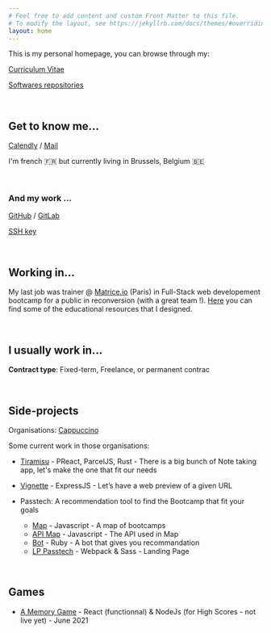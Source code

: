 ```yaml
---
# Feel free to add content and custom Front Matter to this file.
# To modify the layout, see https://jekyllrb.com/docs/themes/#overriding-theme-defaults
layout: home
---
```


This is my personal homepage, you can browse through my:

[Curriculum Vitae](https://nicolashov.github.io/cv/)

[Softwares repositories](https://github.com/NicolasHov?tab=repositories)

<br>

## Get to know me...

[Calendly](https://calendly.com/hovart-nicolas/) / [Mail](mailto:nicolas@hovart.me)

I'm french 🇫🇷 but currently living in Brussels, Belgium 🇧🇪

<br>

### And my work ...

[GitHub](https://github.com/NicolasHov) / [GitLab](https://gitlab.com/NicolasHov)

[SSH key](https://github.com/NicolasHov.keys)

<br>

## Working in...

My last job was trainer @ [Matrice.io](https://matrice.io/ecole/fullstack/) (Paris) in Full-Stack web developement bootcamp for a public in reconversion (with a great team !). [Here](https://github.com/Matrice-io) you can find some of the educational resources that I designed.

<br>

## I usually work in...

**Contract type**: Fixed-term, Freelance, or permanent contrac

<br>

## Side-projects

Organisations: [Cappuccino](https://github.com/cppccn/cppccn.github.io/blob/main/README.md)

Some current work in those organisations:

- [Tiramisu](https://github.com/cppccn/trms) - PReact, ParcelJS, Rust - There is a big bunch of Note taking app, let's make the one that fit our needs

- [Vignette](https://github.com/newtype256/vignette) - ExpressJS - Let’s have a web preview of a given URL

- Passtech: A recommendation tool to find the Bootcamp that fit your goals

  - [Map](https://github.com/3615passtech/map) - Javascript - A map of bootcamps
  - [API Map](https://github.com/3615passtech/api.map) - Javascript - The API used in Map
  - [Bot](https://github.com/3615passtech/bip-bop-bip-bot) - Ruby - A bot that gives you recommandation
  - [LP Passtech](https://github.com/3615passtech/3615passtech.github.io) - Webpack & Sass - Landing Page

<br>

## Games

- [A Memory Game](https://nicolashov.github.io/memory_react_fruits/)  - React (functionnal) & NodeJs (for High Scores - not live yet) - June 2021

<br>
